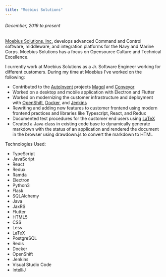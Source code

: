 ```yaml
---
title: "Moebius Solutions"
---
```


###### December, 2019 to present

[Moebius Solutions, Inc.](https://www.moesol.com/) develops advanced Command and Control software, middleware, and integration platforms for the
Navy and Marine Corps. Moebius Solutions has a focus on Opensource Culture and Technical Excellence.

I currently work at Moebius Solutions as a Jr. Software Engineer working for different customers. During my time at
Moebius I've worked on the following:

- Contributed to the [AutoInvent](https://github.com/autoinvent) projects [Magql](https://github.com/autoinvent/magql)
and [Conveyor](https://github.com/autoinvent/conveyor)
- Worked on a desktop and mobile application with Electron and Flutter
- Worked on modernizing the customer infrastructure and deployment with [OpenShift](https://www.redhat.com/en/technologies/cloud-computing/openshift),
[Docker](https://www.docker.com/), and [Jenkins](https://www.jenkins.io/)
- Rewriting and adding new features to customer frontend using modern frontend practices and libraries like Typescript,
React, and Redux
- Documented test procedures for the customer end users using [LaTeX](https://www.latex-project.org/)
- Created a Java class in existing code base to dynamically generate markdown with the status of an application and
rendered the document in the browser using drawdown.js to convert the markdown to HTML

Technologies Used:

- TypeScript
- JavaScript
- React
- Redux
- Ramda
- Electron
- Python3
- Flask
- SQLAlchemy
- Java
- JaxRS
- Flutter
- HTML5
- CSS
- Less
- LaTeX
- PostgreSQL
- Redis
- Docker
- OpenShift
- Jenkins
- Visual Studio Code
- IntelliJ
